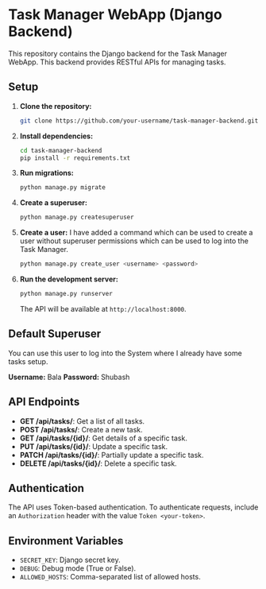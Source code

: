 # Task Manager WebApp (Django Backend)

This repository contains the Django backend for the Task Manager WebApp. This backend provides RESTful APIs for managing tasks.

## Setup

1. **Clone the repository:**

   ```bash
   git clone https://github.com/your-username/task-manager-backend.git
   ```

2. **Install dependencies:**

   ```bash
   cd task-manager-backend
   pip install -r requirements.txt
   ```

3. **Run migrations:**

   ```bash
   python manage.py migrate
   ```

4. **Create a superuser:**

   ```bash
   python manage.py createsuperuser
   ```
5. **Create a user:**
   I have added a command which can be used to create a user without superuser permissions which can be used to log into the Task Manager.

   ```bash
   python manage.py create_user <username> <password>
   ```

7. **Run the development server:**

   ```bash
   python manage.py runserver
   ```

   The API will be available at `http://localhost:8000`.

## Default Superuser
You can use this user to log into the System where I already have some tasks setup.

**Username:** Bala
**Password:** Shubash

## API Endpoints

- **GET /api/tasks/**: Get a list of all tasks.
- **POST /api/tasks/**: Create a new task.
- **GET /api/tasks/{id}/**: Get details of a specific task.
- **PUT /api/tasks/{id}/**: Update a specific task.
- **PATCH /api/tasks/{id}/**: Partially update a specific task.
- **DELETE /api/tasks/{id}/**: Delete a specific task.

## Authentication

The API uses Token-based authentication. To authenticate requests, include an `Authorization` header with the value `Token <your-token>`.

## Environment Variables

- `SECRET_KEY`: Django secret key.
- `DEBUG`: Debug mode (True or False).
- `ALLOWED_HOSTS`: Comma-separated list of allowed hosts.
